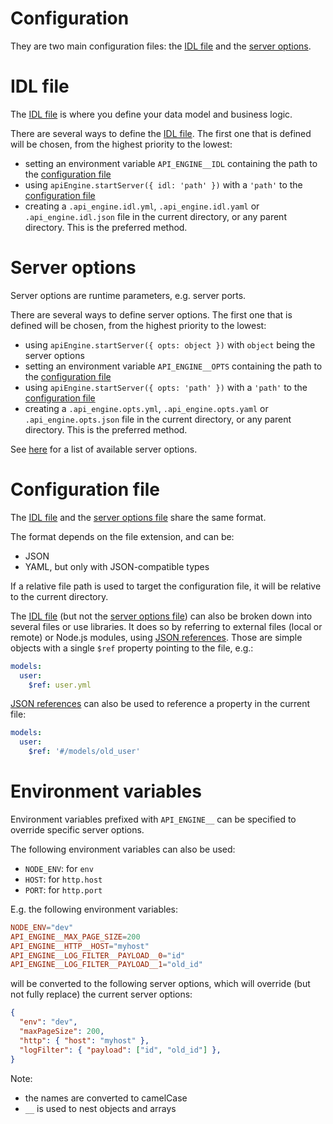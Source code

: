 # Configuration

They are two main configuration files: the [IDL file](#idl-file) and the
[server options](#server-options).

# IDL file

The [IDL file](idl.md) is where you define your data model and business logic.

There are several ways to define the [IDL file](idl.md).
The first one that is defined will be chosen, from the highest priority
to the lowest:
  - setting an environment variable `API_ENGINE__IDL` containing the path to
    the [configuration file](#configuration-file)
  - using `apiEngine.startServer({ idl: 'path' })` with a `'path'` to
    the [configuration file](#configuration-file)
  - creating a `.api_engine.idl.yml`, `.api_engine.idl.yaml` or
    `.api_engine.idl.json` file in the current directory, or any parent
    directory. This is the preferred method.

# Server options

Server options are runtime parameters, e.g. server ports.

There are several ways to define server options. The first one that is defined
will be chosen, from the highest priority to the lowest:
  - using `apiEngine.startServer({ opts: object })` with `object` being the
    server options
  - setting an environment variable `API_ENGINE__OPTS` containing the path to
    the [configuration file](#configuration-file)
  - using `apiEngine.startServer({ opts: 'path' })` with a `'path'` to
    the [configuration file](#configuration-file)
  - creating a `.api_engine.opts.yml`, `.api_engine.opts.yaml` or
    `.api_engine.opts.json` file in the current directory, or any parent
    directory. This is the preferred method.

See [here](server.md#server-options) for a list of available server options.

# Configuration file

The [IDL file](#idl-file) and the [server options file](#server-options) share
the same format.

The format depends on the file extension, and can be:
  - JSON
  - YAML, but only with JSON-compatible types

If a relative file path is used to target the configuration file, it will be
relative to the current directory.

The [IDL file](#idl-file) (but not the [server options file](#server-options))
can also be broken down into several files or use libraries. It does so by
referring to external files (local or remote) or Node.js modules, using
[JSON references](https://tools.ietf.org/html/draft-pbryan-zyp-json-ref-03).
Those are simple objects with a single `$ref` property pointing to the file,
e.g.:

```yml
models:
  user:
    $ref: user.yml
```

[JSON references](https://tools.ietf.org/html/draft-pbryan-zyp-json-ref-03)
can also be used to reference a property in the current file:

```yml
models:
  user:
    $ref: '#/models/old_user'
```

# Environment variables

Environment variables prefixed with `API_ENGINE__` can be specified to override
specific server options.

The following environment variables can also be used:
  - `NODE_ENV`: for `env`
  - `HOST`: for `http.host`
  - `PORT`: for `http.port`

E.g. the following environment variables:
```toml
NODE_ENV="dev"
API_ENGINE__MAX_PAGE_SIZE=200
API_ENGINE__HTTP__HOST="myhost"
API_ENGINE__LOG_FILTER__PAYLOAD__0="id"
API_ENGINE__LOG_FILTER__PAYLOAD__1="old_id"
```

will be converted to the following server options, which will override
(but not fully replace) the current server options:

```json
{
  "env": "dev",
  "maxPageSize": 200,
  "http": { "host": "myhost" },
  "logFilter": { "payload": ["id", "old_id"] },
}
```

Note:
  - the names are converted to camelCase
  - `__` is used to nest objects and arrays
